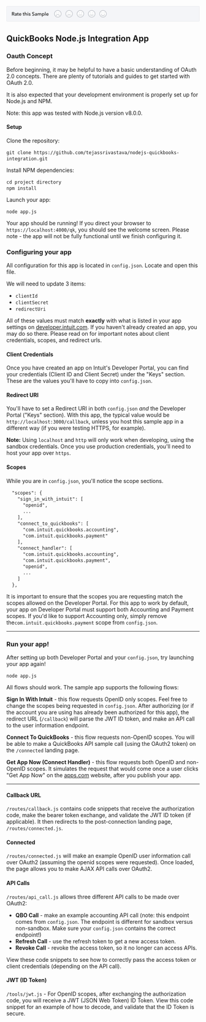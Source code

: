 [![Sample Banner](views/Sample.png)][ss1]

## QuickBooks Node.js Integration App

### Oauth Concept

Before beginning, it may be helpful to have a basic understanding of OAuth 2.0 concepts.  There are plenty of tutorials and guides to get started with OAuth 2.0.

It is also expected that your development environment is properly set up for Node.js and NPM.

Note: this app was tested with Node.js version v8.0.0.

#### Setup

Clone the repository:
```
git clone https://github.com/tejassrivastava/nodejs-quickbooks-integration.git
```

Install NPM dependencies:
```
cd project directory
npm install
```

Launch your app:
```
node app.js
```

Your app should be running!  If you direct your browser to `https://localhost:4000/qk`, you should see the welcome screen.  Please note - the app will not be fully functional until we finish configuring it.

### Configuring your app

All configuration for this app is located in `config.json`.  Locate and open this file.

We will need to update 3 items:

- `clientId`
- `clientSecret`
- `redirectUri`

All of these values must match **exactly** with what is listed in your app settings on [developer.intuit.com](https://developer.intuit.com).  If you haven't already created an app, you may do so there.  Please read on for important notes about client credentials, scopes, and redirect urls.

#### Client Credentials

Once you have created an app on Intuit's Developer Portal, you can find your credentials (Client ID and Client Secret) under the "Keys" section.  These are the values you'll have to copy into `config.json`.

#### Redirect URI

You'll have to set a Redirect URI in both `config.json` *and* the Developer Portal ("Keys" section).  With this app, the typical value would be `http://localhost:3000/callback`, unless you host this sample app in a different way (if you were testing HTTPS, for example).

**Note:** Using `localhost` and `http` will only work when developing, using the sandbox credentials.  Once you use production credentials, you'll need to host your app over `https`.

#### Scopes

While you are in `config.json`, you'll notice the scope sections.

```
  "scopes": {
    "sign_in_with_intuit": [
      "openid",
      ...
    ],
    "connect_to_quickbooks": [
      "com.intuit.quickbooks.accounting",
      "com.intuit.quickbooks.payment"
    ],
    "connect_handler": [
      "com.intuit.quickbooks.accounting",
      "com.intuit.quickbooks.payment",
      "openid",
      ...
    ]
  },
```
It is important to ensure that the scopes you are requesting match the scopes allowed on the Developer Portal.  For this app to work by default, your app on Developer Portal must support both Accounting and Payment scopes.  If you'd like to support Accounting only, simply remove the`com.intuit.quickbooks.payment` scope from `config.json`.

----------

### Run your app!

After setting up both Developer Portal and your `config.json`, try launching your app again!
```
node app.js
```
All flows should work.  The sample app supports the following flows:

**Sign In With Intuit** - this flow requests OpenID only scopes.  Feel free to change the scopes being requested in `config.json`.  After authorizing (or if the account you are using has already been authorized for this app), the redirect URL (`/callback`) will parse the JWT ID token, and make an API call to the user information endpoint.

**Connect To QuickBooks** - this flow requests non-OpenID scopes.  You will be able to make a QuickBooks API sample call (using the OAuth2 token) on the `/connected` landing page.

**Get App Now (Connect Handler)** - this flow requests both OpenID and non-OpenID scopes.  It simulates the request that would come once a user clicks "Get App Now" on the [apps.com](https://apps.com) website, after you publish your app.

----------

#### Callback URL

`/routes/callback.js` contains code snippets that receive the authorization code, make the bearer token exchange, and validate the JWT ID token (if applicable).  It then redirects to the post-connection landing page, `/routes/connected.js`.  

#### Connected
`/routes/connected.js` will make an example OpenID user information call over OAuth2 (assuming the openid scopes were requested).  Once loaded, the page allows you to make AJAX API calls over OAuth2.

#### API Calls

`/routes/api_call.js` allows three different API calls to be made over OAuth2:

- **QBO Call** - make an example accounting API call (note: this endpoint comes from `config.json`.  The endpoint is different for sandbox versus non-sandbox.  Make sure your `config.json` contains the correct endpoint!)
- **Refresh Call** - use the refresh token to get a new access token.
- **Revoke Call** - revoke the access token, so it no longer can access APIs.

View these code snippets to see how to correctly pass the access token or client credentials (depending on the API call).

#### JWT (ID Token)

`/tools/jwt.js` - For OpenID scopes, after exchanging the authorization code, you will receive a JWT (JSON Web Token) ID Token.  View this code snippet for an example of how to decode, and validate that the ID Token is secure.

[ss1]: https://help.developer.intuit.com/s/samplefeedback?cid=9010&repoName=oauth2-nodejs
